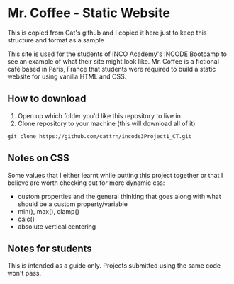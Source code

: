 # Mr. Coffee - Static Website
This is copied from Cat's github and I copied it here just to keep this structure and format as a sample 

This site is used for the students of INCO Academy's INCODE Bootcamp to see an example of what their site might look like. Mr. Coffee is a fictional café based in Paris, France that students were required to build a static website for using vanilla HTML and CSS.

## How to download
1. Open up which folder you'd like this repository to live in
2. Clone repository to your machine (this will download all of it)
```
git clone https://github.com/cattrn/incode3Project1_CT.git
```

## Notes on CSS
Some values that I either learnt while putting this project together or that I believe are worth checking out for more dynamic css:
- custom properties and the general thinking that goes along with what should be a custom property/variable
- min(), max(), clamp()
- calc()
- absolute vertical centering

## Notes for students
This is intended as a guide only. Projects submitted using the same code won't pass.